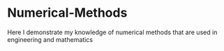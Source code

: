 # Numerical-Methods
Here I demonstrate my knowledge of numerical methods that are used in engineering and mathematics
